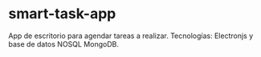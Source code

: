 # smart-task-app
App de escritorio para agendar tareas a realizar.
Tecnologías: Electronjs y base de datos NOSQL MongoDB. 
